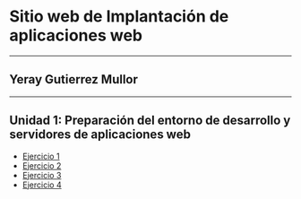 # Sitio web de Implantación de aplicaciones web
---
## Yeray Gutierrez Mullor
---
Unidad 1: Preparación del entorno de desarrollo y servidores de aplicaciones web
---
* [Ejercicio 1](https://github.com/yerayyeray/prueba_yeray/blob/main/Ejercicio1IAW/ejercicio1%20IAW.md)
* [Ejercicio 2](https://github.com/yerayyeray/prueba_yeray/blob/main/Ejercicio2IAW/Ejercicio2.md)
* [Ejercicio 3](https://github.com/yerayyeray/prueba_yeray/blob/main/Ejercicio3IAW/ejercicio3.md)
* [Ejercicio 4](https://github.com/yerayyeray/prueba_yeray/blob/main/Ejercicio4IAW/Ejercicio4.md)
